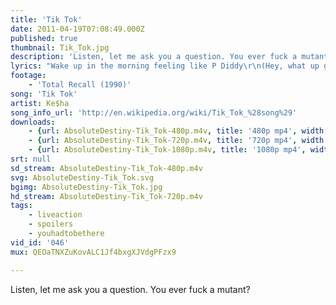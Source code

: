 ```yaml
---
title: 'Tik Tok'
date: 2011-04-19T07:08:49.000Z
published: true
thumbnail: Tik_Tok.jpg
description: 'Listen, let me ask you a question. You ever fuck a mutant?'
lyrics: "Wake up in the morning feeling like P Diddy\r\n(Hey, what up girl?)\r\nGrab my glasses, I'm out the door, I'm gonna hit this city\r\n(Lets go)\r\nBefore I leave, brush my teeth with a bottle of Jack\r\n'Cause when I leave for the night, I ain't coming back\r\n\r\nI'm talking pedicure on our toes, toes\r\nTrying on all our clothes, clothes\r\nBoys blowing up our phones, phones\r\nDrop-topping, playing our favorite CDs\r\nPulling up to the parties\r\nTrying to get a little bit tipsy\r\n\r\nDon't stop, make it pop\r\nDJ, blow my speakers up\r\nTonight, I'mma fight\r\n'Til we see the sunlight\r\nTick tock on the clock\r\nBut the party don't stop, no\r\n\r\nDon't stop, make it pop\r\nDJ, blow my speakers up\r\nTonight, I'mma fight\r\n'Til we see the sunlight\r\nTick tock, on the clock\r\nBut the party don't stop, no\r\n\r\nAin't got a care in world, but got plenty of beer\r\nAin't got no money in my pocket, but I'm already here\r\nAnd now, the dudes are lining up cause they hear we got swagger\r\nBut we kick em to the curb unless they look like Mick Jagger\r\n\r\nI'm talking about everybody getting crunk, crunk\r\nBoys tryin' to touch my junk, junk\r\nGonna smack him if he getting too drunk, drunk\r\n\r\nNow, now, we go until they kick us out, out\r\nOr the police shut us down, down\r\nPolice shut us down, down\r\nPo-po shut us\r\n\r\nDon't stop, make it pop\r\nDJ, blow my speakers up\r\nTonight, I'mma fight\r\n'Til we see the sunlight\r\nTick tock on the clock\r\nBut the party don't stop, no\r\n\r\nDJ, you build me up\r\nYou break me down\r\nMy heart, it pounds\r\nYeah, you got me\r\n\r\nWith my hands up\r\nYou got me now\r\nYou got that sound\r\nYeah, you got me\r\n\r\nDJ, you build me up\r\nYou break me down\r\nMy heart, it pounds\r\nYeah, you got me\r\n\r\nWith my hands up\r\nPut your hands up\r\nPut your hands up\r\n\r\nNow, the party don't start 'til I walk in\r\n\r\nDon't stop, make it pop\r\nDJ, blow my speakers up\r\nTonight, I'mma fight\r\n'Til we see the sunlight\r\nTick tock on the clock\r\nBut the party don't stop, no\r\n\r\nDon't stop, make it pop\r\nDJ, blow my speakers up\r\nTonight, I'mma fight\r\n'Til we see the sunlight\r\nTick tock on the clock\r\nBut the party don't stop, no"
footage:
    - 'Total Recall (1990)'
song: 'Tik Tok'
artist: Ke$ha
song_info_url: 'http://en.wikipedia.org/wiki/Tik_Tok_%28song%29'
downloads:
    - {url: AbsoluteDestiny-Tik_Tok-480p.m4v, title: '480p mp4', width: 720, height: 352, mimetype: video/mp4}
    - {url: AbsoluteDestiny-Tik_Tok-720p.m4v, title: '720p mp4', width: 1280, height: 692, mimetype: video/mp4}
    - {url: AbsoluteDestiny-Tik_Tok-1080p.m4v, title: '1080p mp4', width: 1920, height: 1038, mimetype: video/mp4}
srt: null
sd_stream: AbsoluteDestiny-Tik_Tok-480p.m4v
svg: AbsoluteDestiny-Tik_Tok.svg
bgimg: AbsoluteDestiny-Tik_Tok.jpg
hd_stream: AbsoluteDestiny-Tik_Tok-720p.m4v
tags:
    - liveaction
    - spoilers
    - youhadtobethere
vid_id: '046'
mux: QEOaTNXZuKovALC1Jf4bxgXJVdgPFzx9

---
```

Listen, let me ask you a question. You ever fuck a mutant?